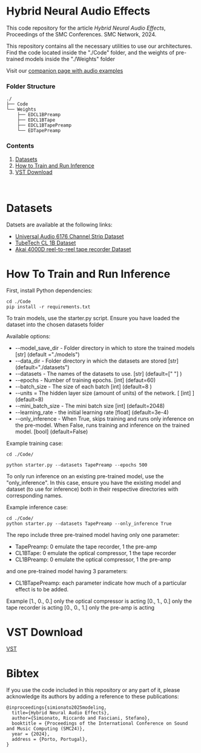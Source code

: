 # Hybrid Neural Audio Effects

This code repository for the article _Hybrid Neural Audio Effects_, Proceedings of the SMC Conferences. SMC Network, 2024.

This repository contains all the necessary utilities to use our architectures. Find the code located inside the "./Code" folder, and the weights of pre-trained models inside the "./Weights" folder

Visit our [companion page with audio examples](https://riccardovib.github.io/Hybrid-Neural-Audio-Effects_pages/)

### Folder Structure

```
./
├── Code
└── Weights
    ├── EDCL1BPreamp
    ├── EDCL1BTape
    ├── EDCL1BTapePreamp
    └── EDTapePreamp

```

### Contents

1. [Datasets](#datasets)
2. [How to Train and Run Inference](#how-to-train-and-run-inference)
3. [VST Download](#vst-download)

<br/>

# Datasets

Datsets are available at the following links:
- [Universal Audio 6176 Channel Strip Dataset](https://zenodo.org/records/3562442)
- [TubeTech CL 1B Dataset](https://www.kaggle.com/datasets/riccardosimionato/tubetech-cl-1b)
- [Akai 4000D reel-to-reel tape recorder Dataset](https://zenodo.org/records/8026272)


# How To Train and Run Inference 

First, install Python dependencies:
```
cd ./Code
pip install -r requirements.txt
```

To train models, use the starter.py script.
Ensure you have loaded the dataset into the chosen datasets folder

Available options: 
* --model_save_dir - Folder directory in which to store the trained models [str] (default ="./models")
* --data_dir - Folder directory in which the datasets are stored [str] (default="./datasets")
* --datasets - The names of the datasets to use. [str] (default=[" "] )
* --epochs - Number of training epochs. [int] (defaut=60)
* --batch_size - The size of each batch [int] (default=8 )
* --units = The hidden layer size (amount of units) of the network. [ [int] ] (default=8)
* --mini_batch_size - The mini batch size [int] (default=2048)
* --learning_rate - the initial learning rate [float] (default=3e-4)
* --only_inference - When True, skips training and runs only inference on the pre-model. When False, runs training and inference on the trained model. [bool] (default=False)

Example training case: 
```
cd ./Code/

python starter.py --datasets TapePreamp --epochs 500 
```

To only run inference on an existing pre-trained model, use the "only_inference". In this case, ensure you have the existing model and dataset (to use for inference) both in their respective directories with corresponding names.

Example inference case:
```
cd ./Code/
python starter.py --datasets TapePreamp --only_inference True
```

The repo include three pre-trained model having only one parameter:
* TapePreamp: 0 emulate the tape recorder, 1 the pre-amp
* CL1BTape: 0 emulate the optical compressor, 1 the tape recorder
* CL1BPreamp: 0 emulate the optical compressor, 1 the pre-amp

and one pre-trained model having 3 parameters:
* CL1BTapePreamp: each parameter indicate how much of a particular effect is to be added.

Example
[1., 0., 0.] only the optical compressor is acting
[0., 1., 0.] only the tape recorder is acting
[0., 0., 1.] only the pre-amp is acting


# VST Download

[VST](https://github.com/RiccardoVib/NeuralModelsVST/tree/main/Hybrid)

# Bibtex

If you use the code included in this repository or any part of it, please acknowledge 
its authors by adding a reference to these publications:

```
@inproceedings{simionato2025modeling,
  title={Hybrid Neural Audio Effects},
  author={Simionato, Riccardo and Fasciani, Stefano},
  booktitle = {Proceedings of the International Conference on Sound and Music Computing (SMC24)},
  year = {2024},
  address = {Porto, Portugal},
}
```

